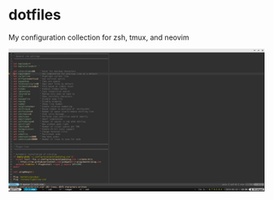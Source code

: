 # dotfiles
My configuration collection for zsh, tmux, and neovim

![workspace preview](https://github.com/diwasblack/dotfiles/blob/master/img/workspace.png)
